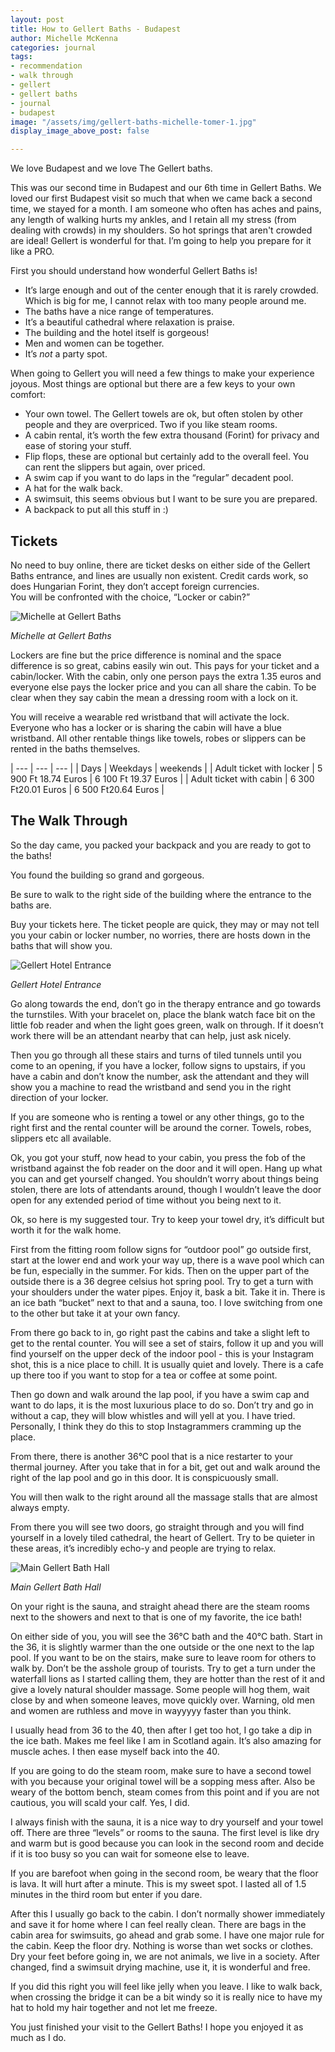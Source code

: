 ```yaml
---
layout: post
title: How to Gellert Baths - Budapest
author: Michelle McKenna
categories: journal
tags:
- recommendation
- walk through
- gellert
- gellert baths
- journal
- budapest
image: "/assets/img/gellert-baths-michelle-tomer-1.jpg"
display_image_above_post: false

---
```

We love Budapest and we love The Gellert baths.

This was our second time in Budapest and our 6th time in Gellert Baths. We loved our first Budapest visit so much that when we came back a second time, we stayed for a month. I am someone who often has aches and pains, any length of walking hurts my ankles, and I retain all my stress (from dealing with crowds) in my shoulders. So hot springs that aren't crowded are ideal! Gellert is wonderful for that. I’m going to help you prepare for it like a PRO.

First you should understand how wonderful Gellert Baths is!

* It’s large enough and out of the center enough that it is rarely crowded. Which is big for me, I cannot relax with too many people around me.
* The baths have a nice range of temperatures.
* It’s a beautiful cathedral where relaxation is praise.
* The building and the hotel itself is gorgeous!
* Men and women can be together.
* It’s _not_ a party spot.

When going to Gellert you will need a few things to make your experience joyous. Most things are optional but there are a few keys to your own comfort:

* Your own towel. The Gellert towels are ok, but often stolen by other people and they are overpriced. Two if you like steam rooms.
* A cabin rental, it’s worth the few extra thousand (Forint) for privacy and ease of storing your stuff.
* Flip flops, these are optional but certainly add to the overall feel. You can rent the slippers but again, over priced.
* A swim cap if you want to do laps in the “regular” decadent pool.
* A hat for the walk back.
* A swimsuit, this seems obvious but I want to be sure you are prepared.
* A backpack to put all this stuff in :)

## Tickets

No need to buy online, there are ticket desks on either side of the Gellert Baths entrance, and lines are usually non existent. Credit cards work, so does Hungarian Forint, they don’t accept foreign currencies.  
You will be confronted with the choice, “Locker or cabin?”

![Michelle at Gellert Baths](/assets/img/gellert-baths-michelle-1.jpg "Michelle at Gellert Baths")

_Michelle at Gellert Baths_

Lockers are fine but the price difference is nominal and the space difference is so great, cabins easily win out. This pays for your ticket and a cabin/locker. With the cabin, only one person pays the extra 1.35 euros and everyone else pays the locker price and you can all share the cabin. To be clear when they say cabin the mean a dressing room with a lock on it.

You will receive a wearable red wristband that will activate the lock. Everyone who has a locker or is sharing the cabin will have a blue wristband. All other rentable things like towels, robes or slippers can be rented in the baths themselves.

| --- | --- | --- |
| Days | Weekdays | weekends |
| Adult ticket with locker | 5 900 Ft 18.74 Euros | 6 100 Ft 19.37 Euros |
| Adult ticket with cabin | 6 300 Ft20.01 Euros | 6 500 Ft20.64 Euros |

## The Walk Through

So the day came, you packed your backpack and you are ready to got to the baths!

You found the building so grand and gorgeous.

Be sure to walk to the right side of the building where the entrance to the baths are.

Buy your tickets here. The ticket people are quick, they may or may not tell you your cabin or locker number, no worries, there are hosts down in the baths that will show you.

![Gellert Hotel Entrance](/assets/img/gellert-baths-entrance.jpg "Gellert Hotel Entrance")

_Gellert Hotel Entrance_

Go along towards the end, don’t go in the therapy entrance and go towards the turnstiles. With your bracelet on, place the blank watch face bit on the little fob reader and when the light goes green, walk on through. If it doesn’t work there will be an attendant nearby that can help, just ask nicely.

Then you go through all these stairs and turns of tiled tunnels until you come to an opening, if you have a locker, follow signs to upstairs, if you have a cabin and don’t know the number, ask the attendant and they will show you a machine to read the wristband and send you in the right direction of your locker.

If you are someone who is renting a towel or any other things, go to the right first and the rental counter will be around the corner. Towels, robes, slippers etc all available.

Ok, you got your stuff, now head to your cabin, you press the fob of the wristband against the fob reader on the door and it will open. Hang up what you can and get yourself changed. You shouldn’t worry about things being stolen, there are lots of attendants around, though I wouldn’t leave the door open for any extended period of time without you being next to it.

Ok, so here is my suggested tour. Try to keep your towel dry, it’s difficult but worth it for the walk home.

First from the fitting room follow signs for “outdoor pool” go outside first, start at the lower end and work your way up, there is a wave pool which can be fun, especially in the summer. For kids. Then on the upper part of the outside there is a 36 degree celsius hot spring pool. Try to get a turn with your shoulders under the water pipes. Enjoy it, bask a bit. Take it in. There is an ice bath “bucket” next to that and a sauna, too. I love switching from one to the other but take it at your own fancy.

From there go back to in, go right past the cabins and take a slight left to get to the rental counter. You will see a set of stairs, follow it up and you will find yourself on the upper deck of the indoor pool - this is your Instagram shot, this is a nice place to chill. It is usually quiet and lovely. There is a cafe up there too if you want to stop for a tea or coffee at some point.

Then go down and walk around the lap pool, if you have a swim cap and want to do laps, it is the most luxurious place to do so. Don’t try and go in without a cap, they will blow whistles and will yell at you. I have tried. Personally, I think they do this to stop Instagrammers cramming up the place.

From there, there is another 36°C pool that is a nice restarter to your thermal journey. After you take that in for a bit, get out and walk around the right of the lap pool and go in this door. It is conspicuously small.

You will then walk to the right around all the massage stalls that are almost always empty.

From there you will see two doors, go straight through and you will find yourself in a lovely tiled cathedral, the heart of Gellert. Try to be quieter in these areas, it’s incredibly echo-y and people are trying to relax.

![Main Gellert Bath Hall](/assets/img/gellert-baths-michelle-tomer-1.jpg "Main Gellert Bath Hall")

_Main Gellert Bath Hall_

On your right is the sauna, and straight ahead there are the steam rooms next to the showers and next to that is one of my favorite, the ice bath!

On either side of you, you will see the 36°C bath and the 40°C bath. Start in the 36, it is slightly warmer than the one outside or the one next to the lap pool. If you want to be on the stairs, make sure to leave room for others to walk by. Don’t be the asshole group of tourists. Try to get a turn under the waterfall lions as I started calling them, they are hotter than the rest of it and give a lovely natural shoulder massage. Some people will hog them, wait close by and when someone leaves, move quickly over. Warning, old men and women are ruthless and move in wayyyyy faster than you think.

I usually head from 36 to the 40, then after I get too hot, I go take a dip in the ice bath. Makes me feel like I am in Scotland again. It’s also amazing for muscle aches. I then ease myself back into the 40.

If you are going to do the steam room, make sure to have a second towel with you because your original towel will be a sopping mess after. Also be weary of the bottom bench, steam comes from this point and if you are not cautious, you will scald your calf. Yes, I did.

I always finish with the sauna, it is a nice way to dry yourself and your towel off. There are three “levels” or rooms to the sauna. The first level is like dry and warm but is good because you can look in the second room and decide if it is too busy so you can wait for someone else to leave.

If you are barefoot when going in the second room, be weary that the floor is lava. It will hurt after a minute. This is my sweet spot. I lasted all of 1.5 minutes in the third room but enter if you dare.

After this I usually go back to the cabin. I don’t normally shower immediately and save it for home where I can feel really clean. There are bags in the cabin area for swimsuits, go ahead and grab some. I have one major rule for the cabin. Keep the floor dry. Nothing is worse than wet socks or clothes. Dry your feet before going in, we are not animals, we live in a society. After changed, find a swimsuit drying machine, use it, it is wonderful and free.

If you did this right you will feel like jelly when you leave. I like to walk back, when crossing the bridge it can be a bit windy so it is really nice to have my hat to hold my hair together and not let me freeze.

You just finished your visit to the Gellert Baths! I hope you enjoyed it as much as I do.